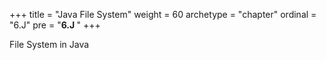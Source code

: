 +++
title = "Java File System"
weight = 60
archetype = "chapter"
ordinal = "6.J"
pre = "<b>6.J </b>"
+++


File System in Java
